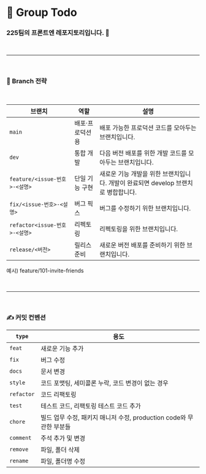 # 🚀 Group Todo

### 225팀의 프론트엔 레포지토리입니다. 👋

<br>  

---

<br> 

### 🌳 Branch 전략

<br>

| 브랜치                | 역할       | 설명                    |
|--------------------|----------|-----------------------------|
| `main`             | 배포·프로덕션용 | 배포 가능한 프로덕션 코드를 모아두는 브랜치입니다.  |
| `dev`              | 통합 개발    | 다음 버전 배포를 위한 개발 코드를 모아두는 브랜치입니다. |
| `feature/<issue-번호>-<설명>` | 단일 기능 구현 | 새로운 기능 개발을 위한 브랜치입니다. 개발이 완료되면 develop 브랜치로 병합합니다.              |
| `fix/<issue-번호>-<설명>` | 버그 픽스    |  버그를 수정하기 위한 브랜치입니다.              |
| `refactor<issue-번호>-<설명>` | 리펙토링     | 리펙토링을 위한 브랜치입니다.             |
| `release/<버전>` | 릴리스 준비   | 새로운 버전 배포를 준비하기 위한 브랜치입니다. |

예시) feature/101-invite-friends

<br>  

---

<br>

### ✍️ 커밋 컨벤션

| `type`     | 용도                        |
| ---------- |---------------------------|
| `feat`     | 새로운 기능 추가                  |
| `fix`      | 버그 수정                     |
| `docs`     | 문서 변경                     |
| `style`    | 코드 포맷팅, 세미콜론 누락, 코드 변경이 없는 경우 |
| `refactor` | 코드 리팩토링                      |
| `test`     | 테스트 코드, 리팩토링 테스트 코드 추가              |
| `chore`    | 빌드 업무 수정, 패키지 매니저 수정, production code와 무관한 부분들             |
| `comment`  | 주석 추가 및 변경                |
| `remove`   | 파일, 폴더 삭제                  |
| `rename`   | 파일, 폴더명 수정                |

<br>
